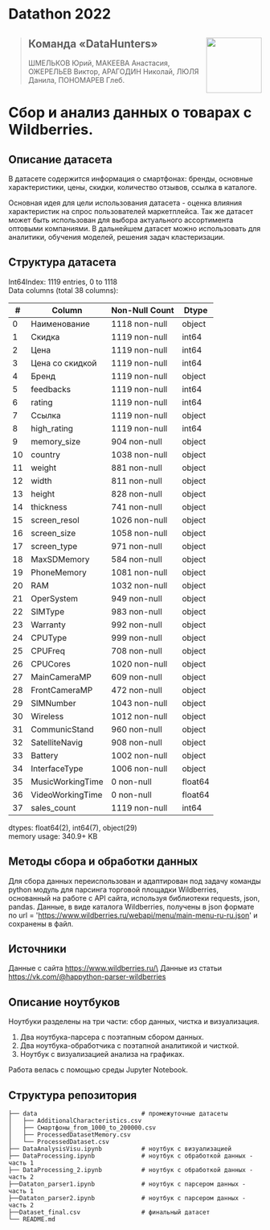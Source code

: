 # Datathon 2022 

><img align="right" width="110" height="110" src="https://user-images.githubusercontent.com/78375128/209393192-0b0016f6-a7ba-497d-a1e5-14df769c4816.png">
>
>## Команда «DataHunters»
>
>ШМЕЛЬКОВ Юрий, МАКЕЕВА Анастасия, ОЖЕРЕЛЬЕВ Виктор, АРАГОДИН Николай, ЛЮЛЯ Данила, ПОНОМАРЕВ Глеб.

# Сбор и анализ данных о товарах с Wildberries.

## Описание датасета

В датасете содержится информация о смартфонах: бренды, основные характеристики, цены, скидки, количество отзывов, ссылка в каталоге.

Основная идея для цели использования датасета - оценка влияния характеристик на спрос пользователей маркетплейса. Так же датасет может быть использован для выбора актуального ассортимента оптовыми компаниями. В дальнейшем датасет можно использовать для аналитики, обучения моделей, решения задач кластеризации.

## Структура датасета

Int64Index: 1119 entries, 0 to 1118\
Data columns (total 38 columns):

| # | Column | Non-Null Count | Dtype |
|------|------|------|------| 
| 0  | Наименование      | 1118 non-null  | object |
| 1  | Скидка            | 1119 non-null  | int64   |
| 2  | Цена              | 1119 non-null  | int64   |
| 3  | Цена со скидкой   | 1119 non-null  | int64   |
| 4  | Бренд             | 1119 non-null  | object |
| 5  | feedbacks         | 1119 non-null  | int64   |
| 6  | rating            | 1119 non-null  | int64   |
| 7  | Ссылка            | 1119 non-null  | object |
| 8  | high_rating       | 1119 non-null  | int64   |
| 9  | memory_size       | 904 non-null   | object |
| 10 | country           | 1038 non-null  | object |
| 11 | weight            | 881 non-null   | object |
| 12 | width             | 811 non-null   | object |
| 13 | height            | 828 non-null   | object |
| 14 | thickness         | 741 non-null   | object |
| 15 | screen_resol      | 1026 non-null  | object |
| 16 | screen_size       | 1058 non-null  | object |
| 17 | screen_type       | 971 non-null   | object |
| 18 | MaxSDMemory       | 584 non-null   | object |
| 19 | PhoneMemory       | 1081 non-null  | object |
| 20 | RAM               | 1032 non-null  | object |
| 21 | OperSystem        | 949 non-null   | object |
| 22 | SIMType           | 983 non-null   | object |
| 23 | Warranty          | 992 non-null   | object |
| 24 | CPUType           | 999 non-null   | object |
| 25 | CPUFreq           | 708 non-null   | object |
| 26 | CPUCores          | 1020 non-null  | object |
| 27 | MainCameraMP      | 609 non-null   | object |
| 28 | FrontCameraMP     | 472 non-null   | object |
| 29 | SIMNumber         | 1043 non-null  | object |
| 30 | Wireless          | 1012 non-null  | object |
| 31 | CommunicStand     | 960 non-null   | object |
| 32 | SatelliteNavig    | 908 non-null   | object |
| 33 | Battery           | 1002 non-null  | object |
| 34 | InterfaceType     | 1006 non-null  | object |
| 35 | MusicWorkingTime  | 0 non-null     | float64 |
| 36 | VideoWorkingTime  | 0 non-null     | float64 |
| 37 | sales_count       | 1119 non-null  | int64   |

dtypes: float64(2), int64(7), object(29)\
memory usage: 340.9+ KB

## Методы сбора и обработки данных
Для сбора данных переиспользован и адаптирован под задачу команды python модуль для парсинга торговой площадки Wildberries, основанный на работе с API сайта, используя библиотеки requests, json, pandas.
Данные, в виде каталога Wildberries, получены в json формате по url = 'https://www.wildberries.ru/webapi/menu/main-menu-ru-ru.json' и сохранены в файл.

## Источники
Данные с сайта https://www.wildberries.ru/\
Данные из статьи https://vk.com/@happython-parser-wildberries

## Описание ноутбуков

Ноутбуки разделены на три части: сбор данных, чистка и визуализация.

1. Два ноутбука-парсера с поэтапным сбором данных.
2. Два ноутбука-обработчика с поэтапной аналитикой и чисткой.
3. Ноутбук с визуализацией анализа на графиках.

Работа велась с помощью среды Jupyter Notebook.

## Структура репозитория

    ├── data                             # промежуточные датасеты
    │   ├── AdditionalCharacteristics.csv
    │   ├── Смартфоны_from_1000_to_200000.csv
    │   ├── ProcessedDatasetMemory.csv
    │   └── ProcessedDataset.csv
    ├── DataAnalysisVisu.ipynb           # ноутбук с визуализацией
    ├── DataProcessing.ipynb             # ноутбук с обработкой данных - часть 1
    ├── DataProcessing_2.ipynb           # ноутбук с обработкой данных - часть 2
    ├──Dataton_parser1.ipynb             # ноутбук с парсером данных - часть 1
    ├──Dataton_parser2.ipynb             # ноутбук с парсером данных - часть 2
    ├──Dataset_final.csv                 # финальный датасет
    └── README.md